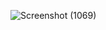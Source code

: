 ![Screenshot (1069)](https://github.com/GehlotGaurav/editor/assets/75985096/e5e63ec2-d127-4e77-80d8-2f1e5165cb2e)
